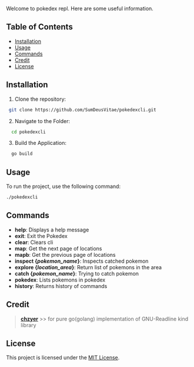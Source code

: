 Welcome to pokedex repl.
Here are some useful information.

## Table of Contents
- [Installation](#installation)
- [Usage](#usage)
- [Commands](#commands)
- [Credit](#credit)
- [License](#license)


## Installation
1. Clone the repository:
```bash
 git clone https://github.com/SumDeusVitae/pokedexcli.git
```

2. Navigate to the Folder:
```bash
  cd pokedexcli
 ```

3. Build the Application:
```bash
  go build
 ```


## Usage
To run the project, use the following command:
```bash
./pokedexcli
```


## Commands 
- **help**:                     Displays a help message
- **exit**:                     Exit the Pokedex
- **clear**:                    Clears cli
- **map**:                      Get the next page of locations
- **mapb**:                     Get the previous page of locations
- **inspect {*pokemon_name*}**:   Inspects catched pokemon
- **explore {*location_area*}**:  Return list of pokemons in the area
- **catch {*pokemon_name*}**:     Trying to catch pokemon
- **pokedex**:                  Lists pokemons in pokedex
- **history**:                  Returns history of commands

## Credit
> [**chzyer**](https://github.com/chzyer/readline) >> for pure go(golang) implementation of GNU-Readline kind library 



## License
This project is licensed under the [MIT License](LICENSE).
